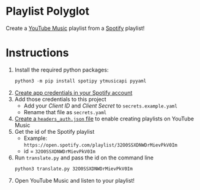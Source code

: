 # Playlist Polyglot
Create a [YouTube Music](https://music.youtube.com) playlist from a [Spotify](https://open.spotify.com/) playlist!

# Instructions
1. Install the required python packages:
    ```python
    python3 -m pip install spotipy ytmusicapi pyyaml
    ```
2. [Create app credentials in your Spotify account](https://developer.spotify.com/dashboard/applications)
3. Add those credentials to this project
    * Add your *Client ID* and *Client Secret* to `secrets.example.yaml`
    * Rename that file as `secrets.yaml`
4. [Create a `headers_auth.json` file](https://ytmusicapi.readthedocs.io/en/latest/setup.html) to enable creating playlists on YouTube Music
5. Get the id of the Spotify playlist
    * Example: `https://open.spotify.com/playlist/32O0SSXDNWDrMievPkV0Im`
    * id = `32O0SSXDNWDrMievPkV0Im`
6. Run `translate.py` and pass the id on the command line
    ```bash
    python3 translate.py 32O0SSXDNWDrMievPkV0Im
    ```
7. Open YouTube Music and listen to your playlist!
